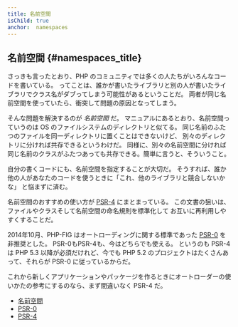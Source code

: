 ```yaml
---
title: 名前空間
isChild: true
anchor:  namespaces
---
```


## 名前空間 {#namespaces_title}

さっきも言ったとおり、PHP のコミュニティでは多くの人たちがいろんなコードを書いている。
ってことは、誰かが書いたライブラリと別の人が書いたライブラリでクラス名がダブってしまう可能性があるということだ。
両者が同じ名前空間を使っていたら、衝突して問題の原因となってしまう。

そんな問題を解決するのが _名前空間_ だ。
マニュアルにあるとおり、名前空間っていうのは OS のファイルシステムのディレクトリと似てる。
同じ名前のふたつのファイルを同一ディレクトリに置くことはできないけど、
別々のディレクトリに分ければ共存できるというわけだ。
同様に、別々の名前空間に分ければ同じ名前のクラスがふたつあっても共存できる。簡単に言うと、そういうこと。

自分の書くコードにも、名前空間を指定することが大切だ。
そうすれば、誰か他の人があなたのコードを使うときに「これ、他のライブラリと競合しないかな」
と悩まずに済む。

名前空間のおすすめの使い方が [PSR-4][psr4] にまとまっている。
この文書の狙いは、ファイルやクラスそして名前空間の命名規則を標準化して
お互いに再利用しやすくすることだ。

2014年10月、PHP-FIG はオートローディングに関する標準であった [PSR-0][psr0] を非推奨とした。
PSR-0もPSR-4も、今はどちらでも使える。
というのも PSR-4 は PHP 5.3 以降が必須だけれど、今でも PHP 5.2 のプロジェクトはたくさんあって、それらが PSR-0 に従っているからだ。

これから新しくアプリケーションやパッケージを作るときにオートローダーの使いかたの参考にするのなら、まず間違いなく PSR-4 だ。

* [名前空間][namespaces]
* [PSR-0][psr0]
* [PSR-4][psr4]


[namespaces]: https://www.php.net/language.namespaces
[psr0]: https://www.php-fig.org/psr/psr-0/
[psr4]: https://www.php-fig.org/psr/psr-4/
